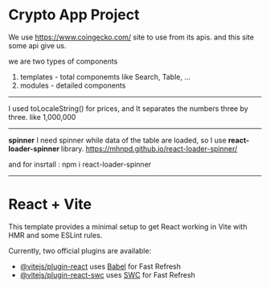 <h1><b>Crypto App</b> Project</h1>

We use https://www.coingecko.com/ site to use from its apis. and this site some api give us.

we are two types of components

1. templates - total componemts like Search, Table, ...
2. modules - detailed components

<hr/>

I used toLocaleString() for prices, and It separates the numbers three by three. like 1,000,000

<hr/>

<b>spinner</b>
I need spinner while data of the table are loaded, so I use <b>react-loader-spinner
</b> library.
https://mhnpd.github.io/react-loader-spinner/

and for insrtall : npm i react-loader-spinner

<hr/>

# React + Vite

This template provides a minimal setup to get React working in Vite with HMR and some ESLint rules.

Currently, two official plugins are available:

- [@vitejs/plugin-react](https://github.com/vitejs/vite-plugin-react/blob/main/packages/plugin-react/README.md) uses [Babel](https://babeljs.io/) for Fast Refresh
- [@vitejs/plugin-react-swc](https://github.com/vitejs/vite-plugin-react-swc) uses [SWC](https://swc.rs/) for Fast Refresh

